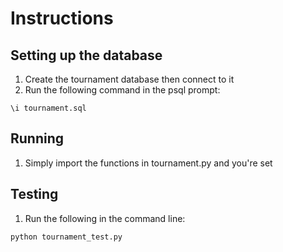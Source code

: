 # Instructions
## Setting up the database
1. Create the tournament database then connect to it
2. Run the following command in the psql prompt:
```
\i tournament.sql
```

## Running
1. Simply import the functions in tournament.py and you're set

## Testing
1. Run the following in the command line:
```
python tournament_test.py
```